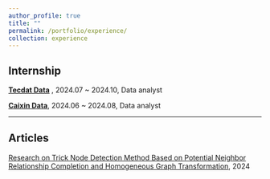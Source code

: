 ```yaml
---
author_profile: true
title: ""
permalink: /portfolio/experience/
collection: experience
---
```


## Internship
**[Tecdat Data](https://tecdat.cn/)** , 2024.07 ~ 2024.10, Data analyst

**[Caixin Data](https://www.ccxe.com.cn/)**, 2024.06 ~ 2024.08, Data analyst

---

## Articles

[Research on Trick Node Detection Method Based on Potential Neighbor Relationship Completion and Homogeneous Graph Transformation](https://t1anken.github.io/tiankennku.github.io/essay/HNNCF.pdf), 2024
